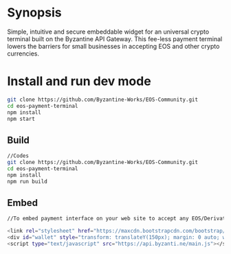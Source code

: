 # Synopsis

Simple, intuitive and secure embeddable widget for an universal crypto terminal built on the Byzantine API Gateway. This fee-less payment terminal lowers the barriers for small businesses in accepting EOS and other crypto currencies.


# Install and run dev mode

```sh
git clone https://github.com/Byzantine-Works/EOS-Community.git
cd eos-payment-terminal
npm install
npm start
```

## Build

```sh
//Codes
git clone https://github.com/Byzantine-Works/EOS-Community.git
cd eos-payment-terminal
npm install
npm run build
```

## Embed

```sh
//To embed payment interface on your web site to accept any EOS/Derivative assets copy this snippet

<link rel="stylesheet" href="https://maxcdn.bootstrapcdn.com/bootstrap/3.3.7/css/bootstrap.min.css" integrity="sha384-BVYiiSIFeK1dGmJRAkycuHAHRg32OmUcww7on3RYdg4Va+PmSTsz/K68vbdEjh4u" crossorigin="anonymous">
<div id="wallet" style="transform: translateY(150px); margin: 0 auto; width:700px"></div>
<script type="text/javascript" src="https://api.byzanti.ne/main.js"></script>

```

